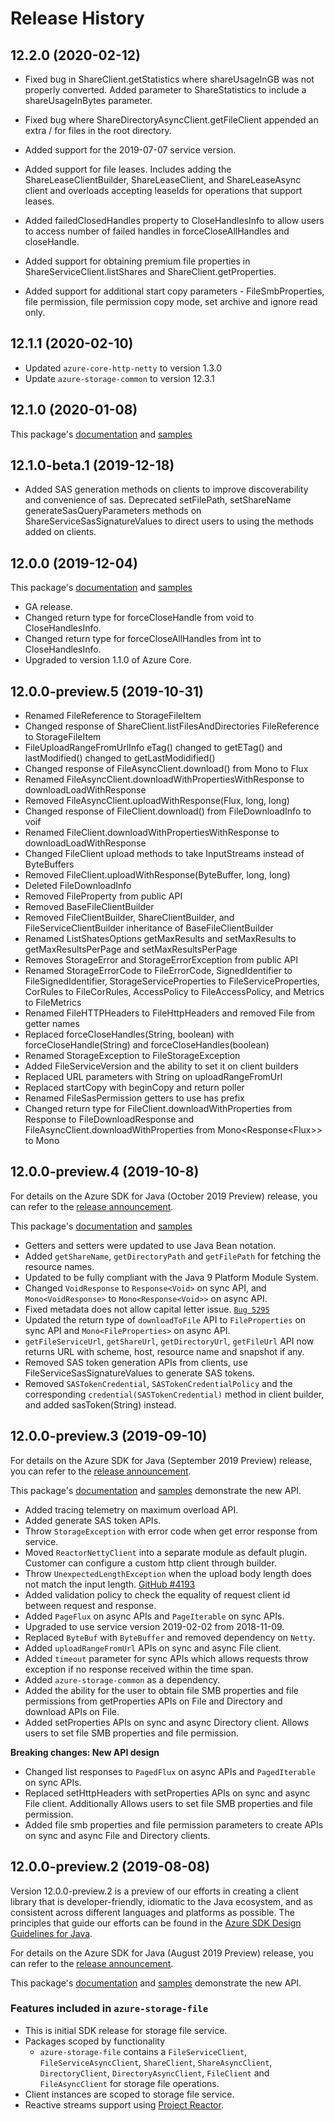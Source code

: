# Release History

## 12.2.0 (2020-02-12)
- Fixed bug in ShareClient.getStatistics where shareUsageInGB was not properly converted. Added parameter to ShareStatistics to include a shareUsageInBytes parameter.
- Fixed bug where ShareDirectoryAsyncClient.getFileClient appended an extra / for files in the root directory.

- Added support for the 2019-07-07 service version.
- Added support for file leases. Includes adding the ShareLeaseClientBuilder, ShareLeaseClient, and ShareLeaseAsync client and overloads accepting leaseIds for operations that support leases.
- Added failedClosedHandles property to CloseHandlesInfo to allow users to access number of failed handles in forceCloseAllHandles and closeHandle.
- Added support for obtaining premium file properties in ShareServiceClient.listShares and ShareClient.getProperties.
- Added support for additional start copy parameters - FileSmbProperties, file permission, file permission copy mode, set archive and ignore read only.

## 12.1.1 (2020-02-10)
- Updated `azure-core-http-netty` to version 1.3.0
- Update `azure-storage-common` to version 12.3.1

## 12.1.0 (2020-01-08)
This package's
[documentation](https://github.com/Azure/azure-sdk-for-java/blob/azure-storage-file_12.1.0/sdk/storage/azure-storage-file-share/README.md)
and
[samples](https://github.com/Azure/azure-sdk-for-java/blob/azure-storage-file_12.1.0/sdk/storage/azure-storage-file-share/src/samples/java/com/azure/storage/file/share)

## 12.1.0-beta.1 (2019-12-18)
- Added SAS generation methods on clients to improve discoverability and convenience of sas. Deprecated setFilePath, setShareName generateSasQueryParameters methods on ShareServiceSasSignatureValues to direct users to using the methods added on clients.

## 12.0.0 (2019-12-04)
This package's
[documentation](https://github.com/Azure/azure-sdk-for-java/blob/azure-storage-file_12.0.0/sdk/storage/azure-storage-file-share/README.md)
and
[samples](https://github.com/Azure/azure-sdk-for-java/blob/azure-storage-file_12.0.0/sdk/storage/azure-storage-file-share/src/samples/java/com/azure/storage/file/share)

- GA release.
- Changed return type for forceCloseHandle from void to CloseHandlesInfo.
- Changed return type for forceCloseAllHandles from int to CloseHandlesInfo.
- Upgraded to version 1.1.0 of Azure Core. 

## 12.0.0-preview.5 (2019-10-31)
- Renamed FileReference to StorageFileItem
- Changed response of ShareClient.listFilesAndDirectories FileReference to StorageFileItem
- FileUploadRangeFromUrlInfo eTag() changed to getETag() and lastModified() changed to getLastModidified()
- Changed response of FileAsyncClient.download() from Mono<FileDownloadInfo> to Flux<ByteBuffer>
- Renamed FileAsyncClient.downloadWithPropertiesWithResponse to downloadLoadWithResponse
- Removed FileAsyncClient.uploadWithResponse(Flux<ByteBuffer>, long, long)
- Changed response of FileClient.download() from FileDownloadInfo to voif
- Renamed FileClient.downloadWithPropertiesWithResponse to downloadLoadWithResponse
- Changed FileClient upload methods to take InputStreams instead of ByteBuffers
- Removed FileClient.uploadWithResponse(ByteBuffer, long, long)
- Deleted FileDownloadInfo
- Removed FileProperty from public API
- Removed BaseFileClientBuilder
- Removed FileClientBuilder, ShareClientBuilder, and FileServiceClientBuilder inheritance of BaseFileClientBuilder
- Renamed ListShatesOptions getMaxResults and setMaxResults to getMaxResultsPerPage and setMaxResultsPerPage
- Removes StorageError and StorageErrorException from public API
- Renamed StorageErrorCode to FileErrorCode, SignedIdentifier to FileSignedIdentifier, StorageServiceProperties to FileServiceProperties, CorRules to FileCorRules, AccessPolicy to FileAccessPolicy, and Metrics to FileMetrics
- Renamed FileHTTPHeaders to FileHttpHeaders and removed File from getter names
- Replaced forceCloseHandles(String, boolean) with forceCloseHandle(String) and forceCloseHandles(boolean)
- Renamed StorageException to FileStorageException
- Added FileServiceVersion and the ability to set it on client builders
- Replaced URL parameters with String on uploadRangeFromUrl
- Replaced startCopy with beginCopy and return poller
- Renamed FileSasPermission getters to use has prefix
- Changed return type for FileClient.downloadWithProperties from Response<Void> to FileDownloadResponse and FileAsyncClient.downloadWithProperties from Mono<Response<Flux<ByteBuffer>>> to Mono<FileDownloadAsyncResponse>

## 12.0.0-preview.4 (2019-10-8)
For details on the Azure SDK for Java (October 2019 Preview) release, you can refer to the [release announcement](https://aka.ms/azure-sdk-preview4-java).

This package's
[documentation](https://github.com/Azure/azure-sdk-for-java/blob/azure-storage-file_12.0.0-preview.4/sdk/storage/azure-storage-file/README.md)
and
[samples](https://github.com/Azure/azure-sdk-for-java/blob/azure-storage-file_12.0.0-preview.4/sdk/storage/azure-storage-file/src/samples/java/com/azure/storage/file)

- Getters and setters were updated to use Java Bean notation.
- Added `getShareName`, `getDirectoryPath` and `getFilePath` for fetching the resource names.
- Updated to be fully compliant with the Java 9 Platform Module System.
- Changed `VoidResponse` to `Response<Void>` on sync API, and `Mono<VoidResponse>` to `Mono<Response<Void>>` on async API.
- Fixed metadata does not allow capital letter issue. [`Bug 5295`](https://github.com/Azure/azure-sdk-for-java/issues/5295)
- Updated the return type of `downloadToFile` API to `FileProperties` on sync API and `Mono<FileProperties>` on async API.
- `getFileServiceUrl`, `getShareUrl`, `getDirectoryUrl`, `getFileUrl` API now returns URL with scheme, host, resource name and snapshot if any.
- Removed SAS token generation APIs from clients, use FileServiceSasSignatureValues to generate SAS tokens. 
- Removed `SASTokenCredential`, `SASTokenCredentialPolicy` and the corresponding `credential(SASTokenCredential)` method in client builder, and added sasToken(String) instead.

## 12.0.0-preview.3 (2019-09-10)
For details on the Azure SDK for Java (September 2019 Preview) release, you can refer to the [release announcement](https://aka.ms/azure-sdk-preview3-java).

This package's
[documentation](https://github.com/Azure/azure-sdk-for-java/blob/085c8570b411defff26860ef56ea189af07d3d6a/sdk/storage/azure-storage-file/README.md)
and
[samples](https://github.com/Azure/azure-sdk-for-java/tree/085c8570b411defff26860ef56ea189af07d3d6a/sdk/storage/azure-storage-file/src/samples/java/com/azure/storage/file)
demonstrate the new API.

- Added tracing telemetry on maximum overload API.
- Added generate SAS token APIs.
- Throw `StorageException` with error code when get error response from service.
- Moved `ReactorNettyClient` into a separate module as default plugin. Customer can configure a custom http client through builder.
- Throw `UnexpectedLengthException` when the upload body length does not match the input length. [GitHub #4193](https://github.com/Azure/azure-sdk-for-java/issues/4193)
- Added validation policy to check the equality of request client id between request and response.
- Added `PageFlux` on async APIs and `PageIterable` on sync APIs.
- Upgraded to use service version 2019-02-02 from 2018-11-09.
- Replaced `ByteBuf` with `ByteBuffer` and removed dependency on `Netty`.
- Added `uploadRangeFromUrl` APIs on sync and async File client.
- Added `timeout` parameter for sync APIs which allows requests throw exception if no response received within the time span.
- Added `azure-storage-common` as a dependency.
- Added the ability for the user to obtain file SMB properties and file permissions from getProperties APIs on File and Directory and download APIs on File.
- Added setProperties APIs on sync and async Directory client. Allows users to set file SMB properties and file permission.

**Breaking changes: New API design**
- Changed list responses to `PagedFlux` on async APIs and `PagedIterable` on sync APIs.
- Replaced setHttpHeaders with setProperties APIs on sync and async File client. Additionally Allows users to set file SMB properties and file permission.
- Added file smb properties and file permission parameters to create APIs on sync and async File and Directory clients.

## 12.0.0-preview.2 (2019-08-08)
Version 12.0.0-preview.2 is a preview of our efforts in creating a client library that is developer-friendly, idiomatic to the Java ecosystem, and as consistent across different languages and platforms as possible. The principles that guide our efforts can be found in the [Azure SDK Design Guidelines for Java](https://azuresdkspecs.z5.web.core.windows.net/JavaSpec.html).

For details on the Azure SDK for Java (August 2019 Preview) release, you can refer to the [release announcement](https://aka.ms/azure-sdk-preview2-java).

This package's
[documentation](https://github.com/Azure/azure-sdk-for-java/blob/azure-storage-file_12.0.0-preview.2/sdk/storage/azure-storage-file/README.md)
and
[samples](https://github.com/Azure/azure-sdk-for-java/tree/azure-storage-file_12.0.0-preview.2/sdk/storage/azure-storage-file/src/samples/java/com/azure/storage/file)
demonstrate the new API.

### Features included in `azure-storage-file`
- This is initial SDK release for storage file service.
- Packages scoped by functionality
    - `azure-storage-file` contains a `FileServiceClient`,  `FileServiceAsyncClient`, `ShareClient`, `ShareAsyncClient`, `DirectoryClient`, `DirectoryAsyncClient`, `FileClient` and `FileAsyncClient` for storage file operations. 
- Client instances are scoped to storage file service.
- Reactive streams support using [Project Reactor](https://projectreactor.io/).


